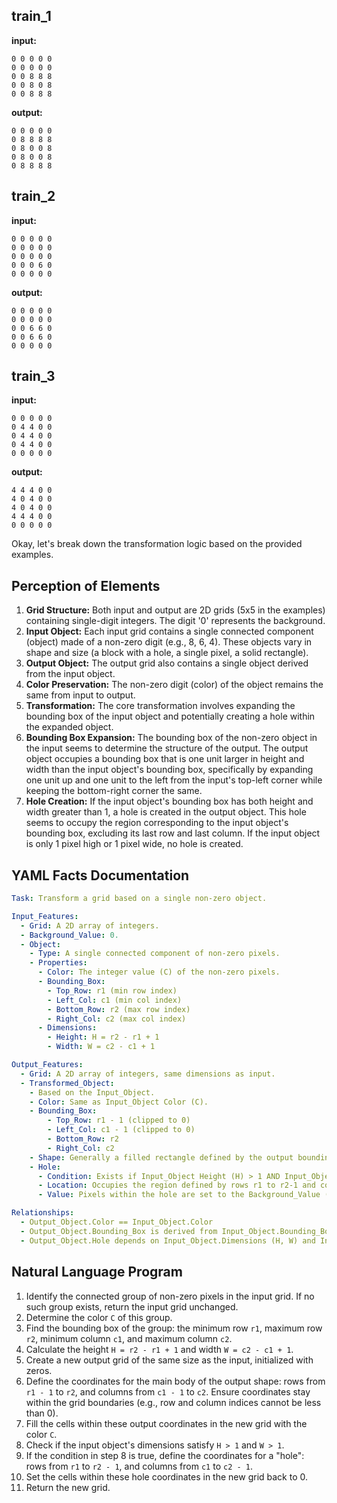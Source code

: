 
## train_1

**input:**
```
0 0 0 0 0
0 0 0 0 0
0 0 8 8 8
0 0 8 0 8
0 0 8 8 8
```


**output:**
```
0 0 0 0 0
0 8 8 8 8
0 8 0 0 8
0 8 0 0 8
0 8 8 8 8
```


## train_2

**input:**
```
0 0 0 0 0
0 0 0 0 0
0 0 0 0 0
0 0 0 6 0
0 0 0 0 0
```


**output:**
```
0 0 0 0 0
0 0 0 0 0
0 0 6 6 0
0 0 6 6 0
0 0 0 0 0
```


## train_3

**input:**
```
0 0 0 0 0
0 4 4 0 0
0 4 4 0 0
0 4 4 0 0
0 0 0 0 0
```


**output:**
```
4 4 4 0 0
4 0 4 0 0
4 0 4 0 0
4 4 4 0 0
0 0 0 0 0
```

Okay, let's break down the transformation logic based on the provided examples.

## Perception of Elements

1.  **Grid Structure:** Both input and output are 2D grids (5x5 in the examples) containing single-digit integers. The digit '0' represents the background.
2.  **Input Object:** Each input grid contains a single connected component (object) made of a non-zero digit (e.g., 8, 6, 4). These objects vary in shape and size (a block with a hole, a single pixel, a solid rectangle).
3.  **Output Object:** The output grid also contains a single object derived from the input object.
4.  **Color Preservation:** The non-zero digit (color) of the object remains the same from input to output.
5.  **Transformation:** The core transformation involves expanding the bounding box of the input object and potentially creating a hole within the expanded object.
6.  **Bounding Box Expansion:** The bounding box of the non-zero object in the input seems to determine the structure of the output. The output object occupies a bounding box that is one unit larger in height and width than the input object's bounding box, specifically by expanding one unit up and one unit to the left from the input's top-left corner while keeping the bottom-right corner the same.
7.  **Hole Creation:** If the input object's bounding box has both height and width greater than 1, a hole is created in the output object. This hole seems to occupy the region corresponding to the input object's bounding box, excluding its last row and last column. If the input object is only 1 pixel high or 1 pixel wide, no hole is created.

## YAML Facts Documentation


```yaml
Task: Transform a grid based on a single non-zero object.

Input_Features:
  - Grid: A 2D array of integers.
  - Background_Value: 0.
  - Object:
    - Type: A single connected component of non-zero pixels.
    - Properties:
      - Color: The integer value (C) of the non-zero pixels.
      - Bounding_Box:
        - Top_Row: r1 (min row index)
        - Left_Col: c1 (min col index)
        - Bottom_Row: r2 (max row index)
        - Right_Col: c2 (max col index)
      - Dimensions:
        - Height: H = r2 - r1 + 1
        - Width: W = c2 - c1 + 1

Output_Features:
  - Grid: A 2D array of integers, same dimensions as input.
  - Transformed_Object:
    - Based on the Input_Object.
    - Color: Same as Input_Object Color (C).
    - Bounding_Box:
        - Top_Row: r1 - 1 (clipped to 0)
        - Left_Col: c1 - 1 (clipped to 0)
        - Bottom_Row: r2
        - Right_Col: c2
    - Shape: Generally a filled rectangle defined by the output bounding box, potentially with a hole.
    - Hole:
      - Condition: Exists if Input_Object Height (H) > 1 AND Input_Object Width (W) > 1.
      - Location: Occupies the region defined by rows r1 to r2-1 and columns c1 to c2-1 within the output grid.
      - Value: Pixels within the hole are set to the Background_Value (0).

Relationships:
  - Output_Object.Color == Input_Object.Color
  - Output_Object.Bounding_Box is derived from Input_Object.Bounding_Box (shifted up-left, same bottom-right).
  - Output_Object.Hole depends on Input_Object.Dimensions (H, W) and Input_Object.Bounding_Box (r1, c1, r2, c2).

```


## Natural Language Program

1.  Identify the connected group of non-zero pixels in the input grid. If no such group exists, return the input grid unchanged.
2.  Determine the color `C` of this group.
3.  Find the bounding box of the group: the minimum row `r1`, maximum row `r2`, minimum column `c1`, and maximum column `c2`.
4.  Calculate the height `H = r2 - r1 + 1` and width `W = c2 - c1 + 1`.
5.  Create a new output grid of the same size as the input, initialized with zeros.
6.  Define the coordinates for the main body of the output shape: rows from `r1 - 1` to `r2`, and columns from `c1 - 1` to `c2`. Ensure coordinates stay within the grid boundaries (e.g., row and column indices cannot be less than 0).
7.  Fill the cells within these output coordinates in the new grid with the color `C`.
8.  Check if the input object's dimensions satisfy `H > 1` and `W > 1`.
9.  If the condition in step 8 is true, define the coordinates for a "hole": rows from `r1` to `r2 - 1`, and columns from `c1` to `c2 - 1`.
10. Set the cells within these hole coordinates in the new grid back to 0.
11. Return the new grid.
